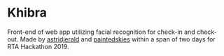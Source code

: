 # Khibra
Front-end of web app utilizing facial recognition for check-in and check-out. Made by [astridjerald](https://github.com/astridjerald) and [paintedskies](https://github.com/paintedskies) within a span of two days for RTA Hackathon 2019.
